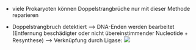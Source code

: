 - viele Prokaryoten können Doppelstrangbrüche nur mit dieser Methode reparieren 

- Doppelstrangbruch detektiert --> DNA-Enden werden bearbeitet (Entfernung beschädigter oder nicht übereinstimmender Nucleotide + Resynthese) --> Verknüpfung durch Ligase:
![](Pasted%20image%2020231216151217.png)
